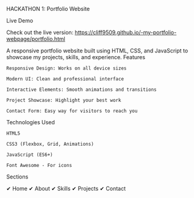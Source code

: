  HACKATHON 1: Portfolio Website

 Live Demo

Check out the live version: https://cliff9509.github.io/-my-portfolio-webpage/portfolio.html

A responsive portfolio website built using HTML, CSS, and JavaScript to showcase my projects, skills, and experience.
Features

    Responsive Design: Works on all device sizes

    Modern UI: Clean and professional interface

    Interactive Elements: Smooth animations and transitions

    Project Showcase: Highlight your best work

    Contact Form: Easy way for visitors to reach you

Technologies Used

    HTML5

    CSS3 (Flexbox, Grid, Animations)

    JavaScript (ES6+)

    Font Awesome - For icons

Sections

✔ Home
✔ About
✔ Skills
✔ Projects
✔ Contact





